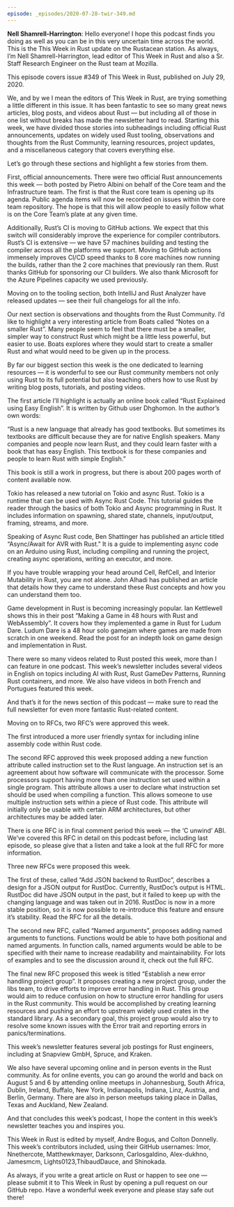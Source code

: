 ```yaml
---
episode: _episodes/2020-07-28-twir-349.md
---
```


__Nell Shamrell-Harrington__: Hello everyone! I hope this podcast finds you doing as well as you can be in this very uncertain time across the world. This is the This Week in Rust update on the Rustacean station. As always, I’m Nell Shamrell-Harrington, lead editor of This Week in Rust and also a Sr. Staff Research Engineer on the Rust team at Mozilla.

This episode covers issue #349 of This Week in Rust, published on July 29, 2020.

We, and by we I mean the editors of This Week in Rust, are trying something a little different in this issue. It has been fantastic to see so many great news articles, blog posts, and videos about Rust — but including all of those in one list without breaks has made the newsletter hard to read. Starting this week, we have divided those stories into subheadings including official Rust announcements, updates on widely used Rust tooling, observations and thoughts from the Rust Community, learning resources, project updates, and a miscellaneous category that covers everything else.

Let’s go through these sections and highlight a few stories from them.

First, official announcements. There were two official Rust announcements this week — both posted by Pietro Albini on behalf of the Core team and the Infrastructure team. The first is that the Rust core team is opening up its agenda. Public agenda items will now be recorded on issues within the core team repository. The hope is that this will allow people to easily follow what is on the Core Team’s plate at any given time.

Additionally, Rust’s CI is moving to GitHub actions. We expect that this switch will considerably improve the experience for compiler contributors. Rust’s CI is extensive — we have 57 machines building and testing the compiler across all the platforms we support. Moving to GitHub actions immensely improves CI/CD speed thanks to 8 core machines now running the builds, rather than the 2 core machines that previously ran them. Rust thanks GitHub for sponsoring our CI builders. We also thank Microsoft for the Azure Pipelines capacity we used previously.

Moving on to the tooling section, both IntelliJ and Rust Analyzer have released updates — see their full changelogs for all the info.

Our next section is observations and thoughts from the Rust Community. I’d like to highlight a very interesting article from Boats called “Notes on a smaller Rust”. Many people seem to feel that there must be a smaller, simpler way to construct Rust which might be a little less powerful, but easier to use. Boats explores where they would start to create a smaller Rust and what would need to be given up in the process.

By far our biggest section this week is the one dedicated to learning resources — it is wonderful to see our Rust community members not only using Rust to its full potential but also teaching others how to use Rust by writing blog posts, tutorials, and posting videos.

The first article I’ll highlight is actually an online book called “Rust Explained using Easy English”. It is written by Github user Dhghomon. In the author’s own words:

“Rust is a new language that already has good textbooks. But sometimes its textbooks are difficult because they are for native English speakers. Many companies and people now learn Rust, and they could learn faster with a book that has easy English. This textbook is for these companies and people to learn Rust with simple English.”

This book is still a work in progress, but there is about 200 pages worth of content available now.

Tokio has released a new tutorial on Tokio and async Rust. Tokio is a runtime that can be used with Async Rust Code. This tutorial guides the reader through the basics of both Tokio and Async programming in Rust. It includes information on spawning, shared state, channels, input/output, framing, streams, and more.

Speaking of Async Rust code, Ben Shattinger has published an article titled “Async/Await for AVR with Rust.” It is a guide to implementing async code on an Arduino using Rust, including compiling and running the project, creating async operations, writing an executor, and more.

If you have trouble wrapping your head around Cell, RefCell, and Interior Mutability in Rust, you are not alone. John Alhadi has published an article that details how they came to understand these Rust concepts and how you can understand them too.

Game development in Rust is becoming increasingly popular. Ian Kettlewell shows this in their post “Making a Game in 48 hours with Rust and WebAssembly”. It covers how they implemented a game in Rust for Ludum Dare. Ludum Dare is a 48 hour solo gamejam where games are made from scratch in one weekend. Read the post for an indepth look on game design and implementation in Rust.

There were so many videos related to Rust posted this week, more than I can feature in one podcast. This week’s newsletter includes several videos in English on topics including AI with Rust, Rust GameDev Patterns, Running Rust containers, and more. We also have videos in both French and Portugues featured this week.

And that’s it for the news section of this podcast — make sure to read the full newsletter for even more fantastic Rust-related content.

Moving on to RFCs, two RFC’s were approved this week.

The first introduced a more user friendly syntax for including inline assembly code within Rust code.

The second RFC approved this week proposed adding a new function attribute called instruction set to the Rust language. An instruction set is an agreement about how software will communicate with the processor. Some processors support having more than one instruction set used within a single program. This attribute allows a user to declare what instruction set should be used when compiling a function. This allows someone to use multiple instruction sets within a piece of Rust code. This attribute will initially only be usable with certain ARM architectures, but other architectures may be added later.

There is one RFC is in final comment period this week — the ‘C unwind’ ABI. We’ve covered this RFC in detail on this podcast before, including last episode, so please give that a listen and take a look at the full RFC for more information.

Three new RFCs were proposed this week.

The first of these, called “Add JSON backend to RustDoc”, describes a design for a JSON output for RustDoc. Currently, RustDoc’s output is HTML. RustDoc did have JSON output in the past, but it failed to keep up with the changing language and was taken out in 2016. RustDoc is now in a more stable position, so it is now possible to re-introduce this feature and ensure it’s stability. Read the RFC for all the details.

The second new RFC, called “Named arguments”, proposes adding named arguments to functions. Functions would be able to have both positional and named arguments. In function calls, named arguments would be able to be specified with their name to increase readability and maintainability. For lots of examples and to see the discussion around it, check out the full RFC.

The final new RFC proposed this week is titled “Establish a new error handling project group”. It proposes creating a new project group, under the libs team, to drive efforts to improve error handling in Rust. This group would aim to reduce confusion on how to structure error handling for users in the Rust community. This would be accomplished by creating learning resources and pushing an effort to upstream widely used crates in the standard library. As a secondary goal, this project group would also try to resolve some known issues with the Error trait and reporting errors in panics/terminations.

This week’s newsletter features several job postings for Rust engineers, including at Snapview GmbH, Spruce, and Kraken.

We also have several upcoming online and in person events in the Rust community. As for online events, you can go around the world and back on August 5 and 6 by attending online meetups in Johannesburg, South Africa, Dublin, Ireland, Buffalo, New York, Indianapolis, Indiana, Linz, Austria, and Berlin, Germany. There are also in person meetups taking place in Dallas, Texas and Auckland, New Zealand.

And that concludes this week’s podcast, I hope the content in this week’s newsletter teaches you and inspires you.

This Week in Rust is edited by myself, Andre Bogus, and Colton Donnelly. This week’s contributors included, using their GitHub usernames: Imor, Nnethercote, Matthewkmayer, Darksonn, Carlosgaldino, Alex-dukhno, Jamesmcm, Lights0123,ThibaudDauce, and Shinokada.

As always, if you write a great article on Rust or happen to see one — please submit it to This Week in Rust by opening a pull request on our GitHub repo. Have a wonderful week everyone and please stay safe out there!
